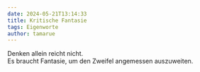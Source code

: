 ```yaml
---
date: 2024-05-21T13:14:33
title: Kritische Fantasie
tags: Eigenworte
author: tamarue
---
```

Denken allein reicht nicht.   
Es braucht Fantasie, um den Zweifel angemessen auszuweiten.